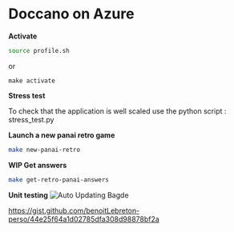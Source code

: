 # Doccano on Azure
**Activate**
````bash
source profile.sh
````
or 
````
make activate
````


**Stress test**

To check that the application is well scaled use the python script : stress_test.py


**Launch a new panai retro game**
````bash
make new-panai-retro
````

**WIP Get answers**
````bash
make get-retro-panai-answers
````

**Unit testing**
![Auto Updating Bagde](https://img.shields.io/endpoint?url=https://gist.githubusercontent.com/benoitLebreton-perso/44e25f64a1d02785dfa308d98878bf2a/raw/pytest-coverage-comment__main.json)

https://gist.github.com/benoitLebreton-perso/44e25f64a1d02785dfa308d98878bf2a